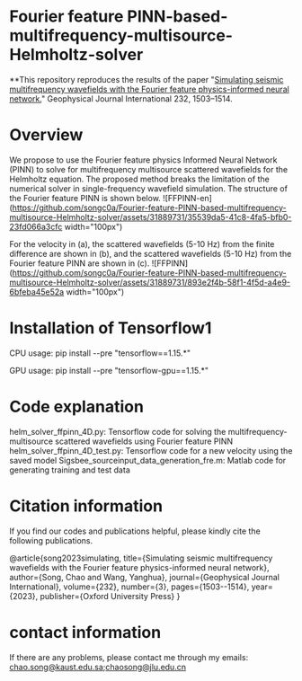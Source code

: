 # Fourier feature PINN-based-multifrequency-multisource-Helmholtz-solver
**This repository reproduces the results of the paper "[Simulating seismic multifrequency wavefields with the Fourier feature physics-informed neural network.](https://academic.oup.com/gji/article/232/3/1503/6758508)" Geophysical Journal International 232, 1503–1514.

# Overview

We propose to use the Fourier feature physics Informed Neural Network (PINN) to solve for multifrequency multisource scattered wavefields for the Helmholtz equation. The proposed method breaks the limitation of the numerical solver in single-frequency wavefield simulation. The structure of the Fourier feature PINN is shown below.
![FFPINN-en](https://github.com/songc0a/Fourier-feature-PINN-based-multifrequency-multisource-Helmholtz-solver/assets/31889731/35539da5-41c8-4fa5-bfb0-23fd066a3cfc width="100px")

For the velocity in (a), the scattered wavefields (5-10 Hz) from the finite difference are shown in (b), and the scattered wavefields (5-10 Hz) from the  Fourier feature PINN are shown in (c).
![FFPINN](https://github.com/songc0a/Fourier-feature-PINN-based-multifrequency-multisource-Helmholtz-solver/assets/31889731/893e2f4b-58f1-4f5d-a4e9-6bfeba45e52a width="100px")

# Installation of Tensorflow1

CPU usage: pip install --pre "tensorflow==1.15.*"

GPU usage: pip install --pre "tensorflow-gpu==1.15.*"

# Code explanation

helm_solver_ffpinn_4D.py: Tensorflow code for solving the multifrequency-multisource scattered wavefields using Fourier feature PINN  
helm_solver_ffpinn_4D_test.py: Tensorflow code for a new velocity using the saved model
Sigsbee_sourceinput_data_generation_fre.m: Matlab code for generating training and test data  

# Citation information

If you find our codes and publications helpful, please kindly cite the following publications.

@article{song2023simulating,
  title={Simulating seismic multifrequency wavefields with the Fourier feature physics-informed neural network},
  author={Song, Chao and Wang, Yanghua},
  journal={Geophysical Journal International},
  volume={232},
  number={3},
  pages={1503--1514},
  year={2023},
  publisher={Oxford University Press}
}

# contact information
If there are any problems, please contact me through my emails: chao.song@kaust.edu.sa;chaosong@jlu.edu.cn
